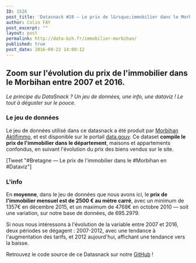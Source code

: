 ```yaml
---
ID: 1526
post_title: 'Datasnack #28 — Le prix de l&rsquo;immobilier dans le Morbihan, 2007-2016'
author: Colin FAY
post_excerpt: ""
layout: post
permalink: http://data-bzh.fr/immobilier-morbihan/
published: true
post_date: 2016-09-22 14:00:12
---
```

<h2>Zoom sur l'évolution du prix de l'immobilier dans le Morbihan entre 2007 et 2016.
<!--more--></h2>
<em>Le principe du DataSnack ? Un jeu de données, une info, une dataviz ! Le tout à déguster sur le pouce.
</em>
<h3>Le jeu de données</h3>
Le jeu de données utilisé dans ce datasnack a été produit par <a href="http://www.aktifimmo-morbihan.com" rel="nofollow">Morbihan Aktifimmo</a>, et est disponible sur le portail <a href="https://www.data.gouv.fr/fr/datasets/le-prix-de-limmobilier-dans-le-morbihan/" target="_blank">data.gouv</a>. Ce dataset <strong>compile le prix de l'immobilier dans le département</strong>, maisons et appartements confondus, en suivant l'évolution du prix des biens vendus sur le site.

[Tweet "#Bretagne — Le prix de l'immobilier dans le #Morbihan en #Dataviz"]
<h3>L'info</h3>
En <strong>moyenne</strong>, dans le jeu de données que nous avons ici, le<strong> prix de l'immobilier mensuel est de 2500 € au mètre carré</strong>, avec un minimum de 1357€ en décembre 2015, et un maximum de 4768€ en octobre 2010 — soit une variation, sur notre base de données, de 695.2979.

Si nous nous intéressons à l'évolution de la variable entre 2007 et 2016, deux périodes se dégagent : 2007-2012, avec une tendance à l'augmentation des tarifs, et 2012 aujourd'hui, affichant une tendance vers la baisse.

Retrouvez le code source de ce Datasnack sur notre <a href="https://github.com/DataBzh/datasnack" target="_blank">GitHub</a> !
